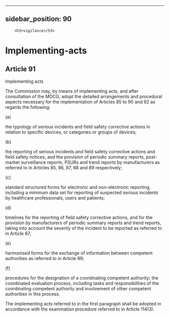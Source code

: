 
---
sidebar_position: 90
---
        <h3>vigilance</h3>
<h1>Implementing-acts</h1>
<h2>Article 91</h2>
   <p class="stitle-article-norm">Implementing acts</p>
   <p class="norm">The Commission may, by means of implementing acts, 
and after consultation of the MDCG, adopt the detailed arrangements and 
procedural aspects necessary for the implementation of Articles&nbsp;85 
to&nbsp;90 and 92 as regards the following:</p>
   <div class="grid-container grid-list">
      <div class="list grid-list-column-1">
         <span>(a)&nbsp;</span>
      </div>
      <div class="grid-list-column-2">
         <p class="norm">the typology of serious incidents and field 
safety corrective actions in relation to specific devices, or categories
 or groups of devices;</p>
      </div>
   </div>
   <div class="grid-container grid-list">
      <div class="list grid-list-column-1">
         <span>(b)&nbsp;</span>
      </div>
      <div class="grid-list-column-2">
         <p class="norm">the reporting of serious incidents and field 
safety corrective actions and field safety notices, and the provision of
 periodic summary reports, post-market surveillance reports, PSURs and 
trend reports by manufacturers as referred to in Articles&nbsp;85, 86, 
87, 88 and 89 respectively;</p>
      </div>
   </div>
   <div class="grid-container grid-list">
      <div class="list grid-list-column-1">
         <span>(c)&nbsp;</span>
      </div>
      <div class="grid-list-column-2">
         <p class="norm">standard structured forms for electronic and 
non-electronic reporting, including a minimum data set for reporting of 
suspected serious incidents by healthcare professionals, users and 
patients;</p>
      </div>
   </div>
   <div class="grid-container grid-list">
      <div class="list grid-list-column-1">
         <span>(d)&nbsp;</span>
      </div>
      <div class="grid-list-column-2">
         <p class="norm">timelines for the reporting of field safety 
corrective actions, and for the provision by manufacturers of periodic 
summary reports and trend reports, taking into account the severity of 
the incident to be reported as referred to in Article&nbsp;87;</p>
      </div>
   </div>
   <div class="grid-container grid-list">
      <div class="list grid-list-column-1">
         <span>(e)&nbsp;</span>
      </div>
      <div class="grid-list-column-2">
         <p class="norm">harmonised forms for the exchange of information between competent authorities as referred to in Article&nbsp;89;</p>
      </div>
   </div>
   <div class="grid-container grid-list">
      <div class="list grid-list-column-1">
         <span>(f)&nbsp;</span>
      </div>
      <div class="grid-list-column-2">
         <p class="norm">procedures for the designation of a 
coordinating competent authority; the coordinated evaluation process, 
including tasks and responsibilities of the coordinating competent 
authority and involvement of other competent authorities in this 
process.</p>
      </div>
   </div>
   <p class="norm">The implementing acts referred to in the first 
paragraph&nbsp;shall be adopted in accordance with the examination 
procedure referred to in Article&nbsp;114(3).</p>